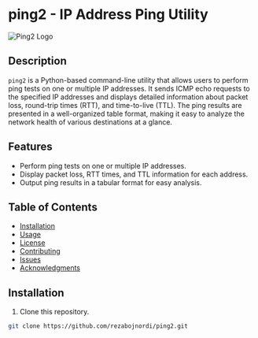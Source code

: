 # ping2 - IP Address Ping Utility

![Ping2 Logo](path/to/your/ping2_logo.png)

## Description

`ping2` is a Python-based command-line utility that allows users to perform ping tests on one or multiple IP addresses. It sends ICMP echo requests to the specified IP addresses and displays detailed information about packet loss, round-trip times (RTT), and time-to-live (TTL). The ping results are presented in a well-organized table format, making it easy to analyze the network health of various destinations at a glance.

## Features

- Perform ping tests on one or multiple IP addresses.
- Display packet loss, RTT times, and TTL information for each address.
- Output ping results in a tabular format for easy analysis.

## Table of Contents

- [Installation](#installation)
- [Usage](#usage)
- [License](#license)
- [Contributing](#contributing)
- [Issues](#issues)
- [Acknowledgments](#acknowledgments)

## Installation

1. Clone this repository.

```bash
git clone https://github.com/rezabojnordi/ping2.git


